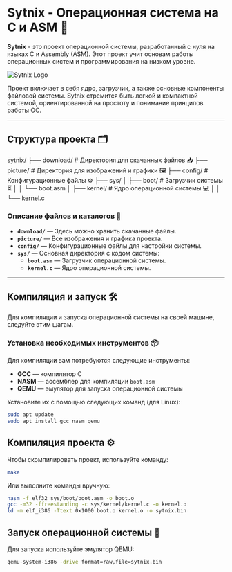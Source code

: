 # Sytnix - Операционная система на C и ASM 🚀

**Sytnix** - это проект операционной системы, разработанный с нуля на языках C и Assembly (ASM). Этот проект учит основам работы операционных систем и программирования на низком уровне.

![Sytnix Logo](https://yourimageurl.com/logo.png)

Проект включает в себя ядро, загрузчик, а также основные компоненты файловой системы. Sytnix стремится быть легкой и компактной системой, ориентированной на простоту и понимание принципов работы ОС.

---

## Структура проекта 🗂️

sytnix/ ├── download/ # Директория для скачанных файлов 📥 ├── picture/ # Директория для изображений и графики 🖼️ ├── config/ # Конфигурационные файлы ⚙️ ├── sys/ │ ├── boot/ # Загрузчик системы ⏳ │ │ └── boot.asm │ ├── kernel/ # Ядро операционной системы 💻 │ │ └── kernel.c



### Описание файлов и каталогов 📁

- **`download/`** — Здесь можно хранить скачанные файлы.
- **`picture/`** — Все изображения и графика проекта.
- **`config/`** — Конфигурационные файлы для настройки системы.
- **`sys/`** — Основная директория с кодом системы:
  - **`boot.asm`** — Загрузчик операционной системы.
  - **`kernel.c`** — Ядро операционной системы.

---

## Компиляция и запуск 🛠️

Для компиляции и запуска операционной системы на своей машине, следуйте этим шагам.

### Установка необходимых инструментов 📦

Для компиляции вам потребуются следующие инструменты:

- **GCC** — компилятор C
- **NASM** — ассемблер для компиляции `boot.asm`
- **QEMU** — эмулятор для запуска операционной системы

Установите их с помощью следующих команд (для Linux):

```bash
sudo apt update
sudo apt install gcc nasm qemu
```

## Компиляция проекта ⚙️
Чтобы скомпилировать проект, используйте команду:

```bash
make
```
Или выполните команды вручную:

```bash
nasm -f elf32 sys/boot/boot.asm -o boot.o
gcc -m32 -ffreestanding -c sys/kernel/kernel.c -o kernel.o
ld -m elf_i386 -Ttext 0x1000 boot.o kernel.o -o sytnix.bin
```

## Запуск операционной системы 🚀
Для запуска используйте эмулятор QEMU:

```bash
qemu-system-i386 -drive format=raw,file=sytnix.bin
```



